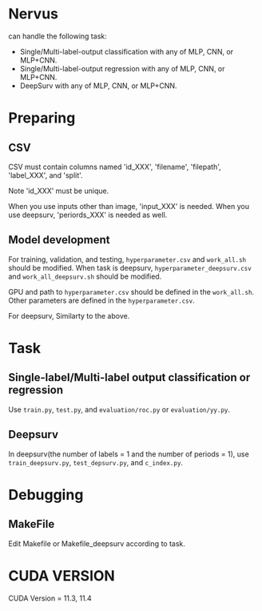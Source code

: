 # Nervus
can handle the following task:
- Single/Multi-label-output classification with any of MLP, CNN, or MLP+CNN.
- Single/Multi-label-output regression with any of MLP, CNN, or MLP+CNN.
- DeepSurv with any of MLP, CNN, or MLP+CNN.

# Preparing
## CSV
CSV must contain columns named 'id_XXX', 'filename', 'filepath', 'label_XXX', and 'split'.

Note 'id_XXX' must be unique.

When you use inputs other than image, 'input_XXX' is needed. 
When you use deepsurv, 'periords_XXX' is needed as well.
## Model development
For training, validation, and testing, `hyperparameter.csv` and `work_all.sh` should be modified.
When task is deepsurv, `hyperparameter_deepsurv.csv` and `work_all_deepsurv.sh` should be modified.

GPU and path to `hyperparameter.csv` should be defined in the `work_all.sh`.
Other parameters are defined in the `hyperparameter.csv`. 

For deepsurv, Similarty to the above.

# Task
## Single-label/Multi-label output classification or regression
Use `train.py`, `test.py`, and `evaluation/roc.py` or `evaluation/yy.py`.

## Deepsurv
In deepsurv(the number of labels = 1 and the number of periods = 1), use `train_deepsurv.py`, `test_depsurv.py`, and `c_index.py`.


# Debugging
## MakeFile
Edit Makefile or Makefile_deepsurv according to task.


# CUDA VERSION
CUDA Version = 11.3, 11.4

